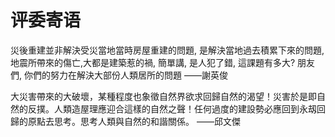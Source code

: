 # 评委寄语


災後重建並非解決受災當地當時房屋重建的問題, 是解決當地過去積累下來的問題, 
地震所帶來的傷亡,大都是建築惹的禍, 簡單講, 是人犯了錯, 
這課題有多大?
朋友們,  你們的努力在解決大部份人類居所的問題
——謝英俊



大災害帶來的大破壞，某種程度也象徵自然界欲求回歸自然的渴望！災害於是即自然的反撲。人類造屋理應迎合這樣的自然之聲！任何過度的建設勢必應回到永刼回歸的原點去思考。思考人類與自然的和諧關係。
——邱文傑


